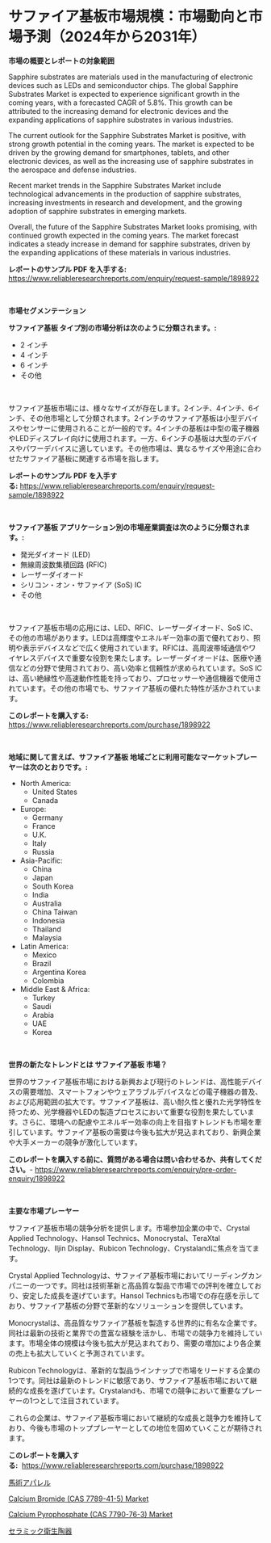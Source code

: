 <p><h1>サファイア基板市場規模：市場動向と市場予測（2024年から2031年）</h1></p><p><strong>市場の概要とレポートの対象範囲</strong></p>
<p><p>Sapphire substrates are materials used in the manufacturing of electronic devices such as LEDs and semiconductor chips. The global Sapphire Substrates Market is expected to experience significant growth in the coming years, with a forecasted CAGR of 5.8%. This growth can be attributed to the increasing demand for electronic devices and the expanding applications of sapphire substrates in various industries.</p><p>The current outlook for the Sapphire Substrates Market is positive, with strong growth potential in the coming years. The market is expected to be driven by the growing demand for smartphones, tablets, and other electronic devices, as well as the increasing use of sapphire substrates in the aerospace and defense industries.</p><p>Recent market trends in the Sapphire Substrates Market include technological advancements in the production of sapphire substrates, increasing investments in research and development, and the growing adoption of sapphire substrates in emerging markets.</p><p>Overall, the future of the Sapphire Substrates Market looks promising, with continued growth expected in the coming years. The market forecast indicates a steady increase in demand for sapphire substrates, driven by the expanding applications of these materials in various industries.</p></p>
<p><strong>レポートのサンプル PDF を入手する:</strong> <a href="https://www.reliableresearchreports.com/enquiry/request-sample/1898922">https://www.reliableresearchreports.com/enquiry/request-sample/1898922</a></p>
<p>&nbsp;</p>
<p><strong>市場セグメンテーション</strong></p>
<p><strong>サファイア基板 タイプ別の市場分析は次のように分類されます。:</strong></p>
<p><ul><li>2 インチ</li><li>4 インチ</li><li>6 インチ</li><li>その他</li></ul></p>
<p>&nbsp;</p>
<p><p>サファイア基板市場には、様々なサイズが存在します。2インチ、4インチ、6インチ、その他市場として分類されます。2インチのサファイア基板は小型デバイスやセンサーに使用されることが一般的です。4インチの基板は中型の電子機器やLEDディスプレイ向けに使用されます。一方、6インチの基板は大型のデバイスやパワーデバイスに適しています。その他市場は、異なるサイズや用途に合わせたサファイア基板に関連する市場を指します。</p></p>
<p><strong>レポートのサンプル PDF を入手する:</strong>&nbsp;<a href="https://www.reliableresearchreports.com/enquiry/request-sample/1898922">https://www.reliableresearchreports.com/enquiry/request-sample/1898922</a></p>
<p>&nbsp;</p>
<p><strong> サファイア基板 アプリケーション別の市場産業調査は次のように分類されます。:</strong></p>
<p><ul><li>発光ダイオード (LED)</li><li>無線周波数集積回路 (RFIC)</li><li>レーザーダイオード</li><li>シリコン・オン・サファイア (SoS) IC</li><li>その他</li></ul></p>
<p>&nbsp;</p>
<p><p>サファイア基板市場の応用には、LED、RFIC、レーザーダイオード、SoS IC、その他の市場があります。LEDは高輝度やエネルギー効率の面で優れており、照明や表示デバイスなどで広く使用されています。RFICは、高周波帯域通信やワイヤレスデバイスで重要な役割を果たします。レーザーダイオードは、医療や通信などの分野で使用されており、高い効率と信頼性が求められています。SoS ICは、高い絶縁性や高速動作性能を持っており、プロセッサーや通信機器で使用されています。その他の市場でも、サファイア基板の優れた特性が活かされています。</p></p>
<p><strong>このレポートを購入する:</strong>&nbsp; <a href="https://www.reliableresearchreports.com/purchase/1898922">https://www.reliableresearchreports.com/purchase/1898922</a></p>
<p>&nbsp;</p>
<p><strong>地域に関して言えば、サファイア基板 地域ごとに利用可能なマーケットプレーヤーは次のとおりです。:</strong></p>
<p><ul>
    <li>
        North America:
        <ul>
            <li>United States</li>
            <li>Canada</li>
        </ul>
    </li>
    <li>
        Europe:
        <ul>
            <li>Germany</li>
            <li>France</li>
            <li>U.K.</li>
            <li>Italy</li>
            <li>Russia</li>
        </ul>
    </li>
    <li>
        Asia-Pacific:
        <ul>
            <li>China</li>
            <li>Japan</li>
            <li>South Korea</li>
            <li>India</li>
            <li>Australia</li>
            <li>China Taiwan</li>
            <li>Indonesia</li>
            <li>Thailand</li>
            <li>Malaysia</li>
        </ul>
    </li>
    <li>
        Latin America:
        <ul>
            <li>Mexico</li>
            <li>Brazil</li>
            <li>Argentina Korea</li>
            <li>Colombia</li>
        </ul>
    </li>
    <li>
        Middle East & Africa:
        <ul>
            <li>Turkey</li>
            <li>Saudi</li>
            <li>Arabia</li>
            <li>UAE</li>
            <li>Korea</li>
        </ul>
    </li>
    </ul></p>
<p>&nbsp;</p>
<p><strong>世界の新たなトレンドとは サファイア基板 市場？</strong></p>
<p><p>世界のサファイア基板市場における新興および現行のトレンドは、高性能デバイスの需要増加、スマートフォンやウェアラブルデバイスなどの電子機器の普及、および応用範囲の拡大です。サファイア基板は、高い耐久性と優れた光学特性を持つため、光学機器やLEDの製造プロセスにおいて重要な役割を果たしています。さらに、環境への配慮やエネルギー効率の向上を目指すトレンドも市場を牽引しています。サファイア基板の需要は今後も拡大が見込まれており、新興企業や大手メーカーの競争が激化しています。</p></p>
<p><strong>このレポートを購入する前に、質問がある場合は問い合わせるか、共有してください。</strong>- <a href="https://www.reliableresearchreports.com/enquiry/pre-order-enquiry/1898922">https://www.reliableresearchreports.com/enquiry/pre-order-enquiry/1898922</a></p>
<p>&nbsp;</p>
<p><strong>主要な市場プレーヤー</strong></p>
<p><p>サファイア基板市場の競争分析を提供します。市場参加企業の中で、Crystal Applied Technology、Hansol Technics、Monocrystal、TeraXtal Technology、Iljin Display、Rubicon Technology、Crystalandに焦点を当てます。 </p><p>Crystal Applied Technologyは、サファイア基板市場においてリーディングカンパニーの一つです。同社は技術革新と高品質な製品で市場での評判を確立しており、安定した成長を遂げています。Hansol Technicsも市場での存在感を示しており、サファイア基板の分野で革新的なソリューションを提供しています。 </p><p>Monocrystalは、高品質なサファイア基板を製造する世界的に有名な企業です。同社は最新の技術と業界での豊富な経験を活かし、市場での競争力を維持しています。市場全体の規模は今後も拡大が見込まれており、需要の増加により各企業の売上も拡大していくと予測されています。 </p><p>Rubicon Technologyは、革新的な製品ラインナップで市場をリードする企業の1つです。同社は最新のトレンドに敏感であり、サファイア基板市場において継続的な成長を遂げています。Crystalandも、市場での競争において重要なプレーヤーの1つとして注目されています。 </p><p>これらの企業は、サファイア基板市場において継続的な成長と競争力を維持しており、今後も市場のトッププレーヤーとしての地位を固めていくことが期待されます。</p></p>
<p><strong>このレポートを購入する:</strong>&nbsp;&nbsp;<a href="https://www.reliableresearchreports.com/purchase/1898922">https://www.reliableresearchreports.com/purchase/1898922</a></p>
<p><p><a href="https://medium.com/@deonboer2023/%E9%A6%AC%E8%A1%93%E7%94%A8%E3%82%A2%E3%83%91%E3%83%AC%E3%83%AB%E5%B8%82%E5%A0%B4%E3%81%AE%E5%88%86%E6%9E%90-%E3%82%B0%E3%83%AD%E3%83%BC%E3%83%90%E3%83%AB%E7%94%A3%E6%A5%AD%E3%81%AE%E8%A6%8B%E9%80%9A%E3%81%97%E3%81%A8%E4%BA%88%E6%B8%AC-2024%E5%B9%B4%E3%81%8B%E3%82%892031%E5%B9%B4-4d95439cdc0a">馬術アパレル</a></p><p><a href="https://github.com/juancolorado15/Market-Research-Report-List-1/blob/main/calcium-bromide-cas-7789-41-5-market.md">Calcium Bromide (CAS 7789-41-5) Market</a></p><p><a href="https://github.com/dx0328/Market-Research-Report-List-1/blob/main/calcium-pyrophosphate-cas-7790-76-3-market.md">Calcium Pyrophosphate (CAS 7790-76-3) Market</a></p><p><a href="https://medium.com/@harmonybogan1944/%E3%82%BB%E3%83%A9%E3%83%9F%E3%83%83%E3%82%AF%E8%A1%9B%E7%94%9F%E5%99%A8%E5%85%B7%E5%B8%82%E5%A0%B4-2031%E5%B9%B4%E3%81%BE%E3%81%A7%E3%81%AE%E3%83%88%E3%83%AC%E3%83%B3%E3%83%89-%E4%BA%88%E6%B8%AC-%E7%AB%B6%E4%BA%89%E5%88%86%E6%9E%90-443a26db7768">セラミック衛生陶器</a></p></p>